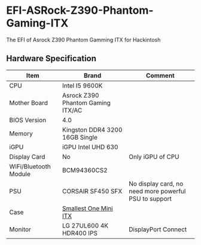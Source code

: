 # EFI-ASRock-Z390-Phantom-Gaming-ITX
The EFI of Asrock Z390 Phantom Gamming ITX for Hackintosh

## Hardware Specification
| Item | Brand | Comment |
| --- | --- | --- |
| CPU | Intel I5 9600K | |
| Mother Board | Asrock Z390 Phantom Gaming ITX/AC | |
| BIOS Version | 4.0 | |
| Memory | Kingston DDR4 3200 16GB Single | |
| iGPU | iGPU Intel UHD 630 | |
| Display Card | No | Only iGPU of CPU |
| WiFi/Bluetooth Module | BCM94360CS2 | |
| PSU | CORSAIR SF450 SFX | No display card, no need more powerful PSU to support |
| Case | [ Smallest One Mini ITX](https://item.taobao.com/item.htm?spm=a1z09.2.0.0.3c192e8dGWPwJN&id=558710712904&_u=gb7ctd3e108) | |
| Monitor | LG 27UL600 4K HDR400 IPS | DisplayPort Connect |
